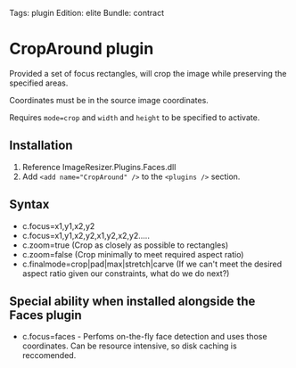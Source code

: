 Tags: plugin
Edition: elite
Bundle: contract

# CropAround plugin

Provided a set of focus rectangles, will crop the image while preserving the specified areas.

Coordinates must be in the source image coordinates. 

Requires `mode=crop` and `width` and `height` to be specified to activate.

## Installation

1. Reference ImageResizer.Plugins.Faces.dll
2. Add `<add name="CropAround" />` to the `<plugins />` section.

## Syntax

* c.focus=x1,y1,x2,y2
* c.focus=x1,y1,x2,y2,x1,y2,x2,y2.....
* c.zoom=true (Crop as closely as possible to rectangles)
* c.zoom=false (Crop minimally to meet required aspect ratio)
* c.finalmode=crop|pad|max|stretch|carve (If we can't meet the desired aspect ratio given our constraints, what do we do next?)

## Special ability when installed alongside the Faces plugin

* c.focus=faces - Perfoms on-the-fly face detection and uses those coordinates. Can be resource intensive, so disk caching is reccomended.